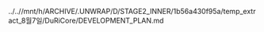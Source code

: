 ../..//mnt/h/ARCHIVE/.UNWRAP/D/STAGE2_INNER/1b56a430f95a/temp_extract_8월7일/DuRiCore/DEVELOPMENT_PLAN.md